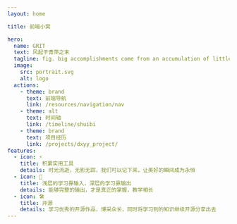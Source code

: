 ```yaml
---
layout: home

title: 前端小窝

hero:
  name: GRIT
  text: 风起于青萍之末
  tagline: fig. big accomplishments come from an accumulation of little achievements made one by one
  image:
    src: portrait.svg
    alt: logo
  actions:
    - theme: brand
      text: 前端导航
      link: /resources/navigation/nav
    - theme: alt
      text: 时间轴
      link: /timeline/shuibi
    - theme: brand
      text: 项目经历
      link: /projects/dxyy_project/
features:
  - icon: ⚡️
    title: 积累实用工具
    details: 时光流逝，无影无踪，我们可以记下来，让美好的瞬间成为永恒
  - icon: 🖖
    title: 浅层的学习靠输入，深层的学习靠输出
    details: 能够完整的输出，才是真正的掌握，教学相长
  - icon: 🛠️
    title: 开源
    details: 学习优秀的开源作品，博采众长，同时将学习到的知识继续开源分享出去
---
```

